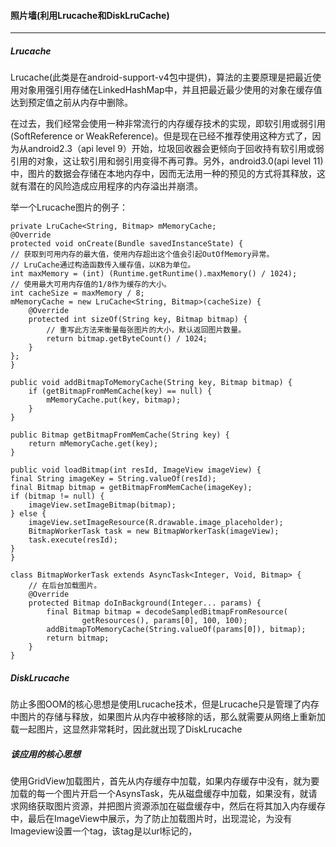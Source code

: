 #### 照片墙(利用Lrucache和DiskLruCache)
***
##### Lrucache
Lrucache(此类是在android-support-v4包中提供)，算法的主要原理是把最近使用对象用强引用存储在LinkedHashMap中，并且把最近最少使用的对象在缓存值达到预定值之前从内存中删除。

在过去，我们经常会使用一种非常流行的内存缓存技术的实现，即软引用或弱引用(SoftReference or WeakReference)。但是现在已经不推荐使用这种方式了，因为从android2.3（api level 9）开始，垃圾回收器会更倾向于回收持有软引用或弱引用的对象，这让软引用和弱引用变得不再可靠。另外，android3.0(api level 11)中，图片的数据会存储在本地内存中，因而无法用一种的预见的方式将其释放，这就有潜在的风险造成应用程序的内存溢出并崩溃。

举一个Lrucache图片的例子：

	private LruCache<String, Bitmap> mMemoryCache;
	@Override
	protected void onCreate(Bundle savedInstanceState) {
	// 获取到可用内存的最大值，使用内存超出这个值会引起OutOfMemory异常。
	// LruCache通过构造函数传入缓存值，以KB为单位。
	int maxMemory = (int) (Runtime.getRuntime().maxMemory() / 1024);
	// 使用最大可用内存值的1/8作为缓存的大小。
	int cacheSize = maxMemory / 8;
	mMemoryCache = new LruCache<String, Bitmap>(cacheSize) {
		@Override
		protected int sizeOf(String key, Bitmap bitmap) {
			// 重写此方法来衡量每张图片的大小，默认返回图片数量。
			return bitmap.getByteCount() / 1024;
		}
	};
	}

	public void addBitmapToMemoryCache(String key, Bitmap bitmap) {
		if (getBitmapFromMemCache(key) == null) {
			mMemoryCache.put(key, bitmap);
		}
	}

	public Bitmap getBitmapFromMemCache(String key) {
		return mMemoryCache.get(key);
	}

	public void loadBitmap(int resId, ImageView imageView) {
	final String imageKey = String.valueOf(resId);
	final Bitmap bitmap = getBitmapFromMemCache(imageKey);
	if (bitmap != null) {
		imageView.setImageBitmap(bitmap);
	} else {
		imageView.setImageResource(R.drawable.image_placeholder);
		BitmapWorkerTask task = new BitmapWorkerTask(imageView);
		task.execute(resId);
	}
	}

	class BitmapWorkerTask extends AsyncTask<Integer, Void, Bitmap> {
		// 在后台加载图片。
		@Override
		protected Bitmap doInBackground(Integer... params) {
			final Bitmap bitmap = decodeSampledBitmapFromResource(
					getResources(), params[0], 100, 100);
			addBitmapToMemoryCache(String.valueOf(params[0]), bitmap);
			return bitmap;
		}
	}
##### DiskLrucache
防止多图OOM的核心思想是使用Lrucache技术，但是Lrucache只是管理了内存中图片的存储与释放，如果图片从内存中被移除的话，那么就需要从网络上重新加载一起图片，这显然非常耗时，因此就出现了DiskLrucache 

##### 该应用的核心思想
使用GridView加载图片，首先从内存缓存中加载，如果内存缓存中没有，就为要加载的每一个图片开启一个AsynsTask，先从磁盘缓存中加载，如果没有，就请求网络获取图片资源，并把图片资源添加在磁盘缓存中，然后在将其加入内存缓存中，最后在ImageView中展示，为了防止加载图片时，出现混论，为没有Imageview设置一个tag，该tag是以url标记的，